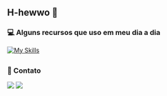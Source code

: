 ## H-hewwo 👋

### 💻 Alguns recursos que uso em meu dia a dia
[![My Skills](https://skillicons.dev/icons?i=python,cs,nodejs,html,css,aws,mongodb,blender)](https://skillicons.dev)

##
### 💬 Contato 

<a href = "https://www.linkedin.com/in/marcoditoro" target="_blank"><img src="https://img.shields.io/badge/-LinkedIn-%230077B5?style=for-the-badge&logo=linkedin&logoColor=white" target="_blank"></a> 
<a href = "mailto:marco.renzo@ges.inatel.br"><img src="https://img.shields.io/badge/Microsoft_Outlook-0078D4?style=for-the-badge&logo=microsoft-outlook&logoColor=white" target="_blank"></a>
